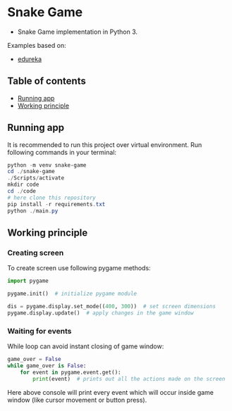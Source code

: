 #  Snake Game

- Snake Game implementation in Python 3.

Examples based on:
- [edureka](https://www.edureka.co/blog/snake-game-with-pygame/)

## Table of contents
* [Running app](#running-app)
* [Working principle](#working-principle)

## Running app

It is recommended to run this project over virtual environment. Run following commands in your terminal:
```powershell
python -m venv snake-game
cd ./snake-game
./Scripts/activate
mkdir code
cd ./code
# here clone this repository
pip install -r requirements.txt
python ./main.py
```

## Working principle

### Creating screen

To create screen use following pygame methods:
```python
import pygame

pygame.init()  # initialize pygame module

dis = pygame.display.set_mode((400, 300))  # set screen dimensions
pygame.display.update()  # apply changes in the game window
```

### Waiting for events

While loop can avoid instant closing of game window:
```python
game_over = False
while game_over is False:
    for event in pygame.event.get():
        print(event)  # prints out all the actions made on the screen
```
Here above console will print every event which will occur inside game window (like cursor movement or button press).

